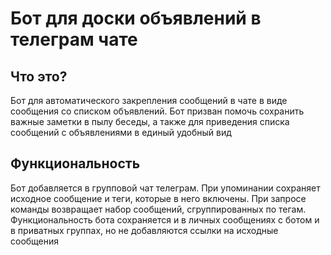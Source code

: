 # Бот для доски объявлений в телеграм чате

## Что это?

Бот для автоматического закрепления сообщений в чате в виде сообщения со списком объявлений. Бот призван помочь сохранить важные заметки в пылу беседы, а также для приведения списка сообщений с объявлениями в единый удобный вид

## Функциональность

Бот добавляется в групповой чат телеграм. При упоминании сохраняет исходное сообщение и теги, которые в него включены. При запросе команды возвращает набор сообщений, сгруппированных по тегам. Функциональность бота сохраняется и в личных сообщениях с ботом и в приватных группах, но не добавляются ссылки на исходные сообщения
